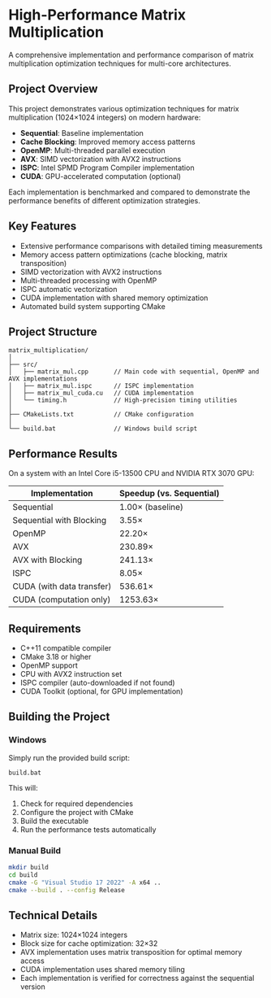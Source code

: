 # High-Performance Matrix Multiplication

A comprehensive implementation and performance comparison of matrix multiplication optimization techniques for multi-core architectures.

## Project Overview

This project demonstrates various optimization techniques for matrix multiplication (1024×1024 integers) on modern hardware:

- **Sequential**: Baseline implementation
- **Cache Blocking**: Improved memory access patterns
- **OpenMP**: Multi-threaded parallel execution
- **AVX**: SIMD vectorization with AVX2 instructions
- **ISPC**: Intel SPMD Program Compiler implementation
- **CUDA**: GPU-accelerated computation (optional)

Each implementation is benchmarked and compared to demonstrate the performance benefits of different optimization strategies.

## Key Features

- Extensive performance comparisons with detailed timing measurements
- Memory access pattern optimizations (cache blocking, matrix transposition)
- SIMD vectorization with AVX2 instructions
- Multi-threaded processing with OpenMP
- ISPC automatic vectorization
- CUDA implementation with shared memory optimization
- Automated build system supporting CMake

## Project Structure

```
matrix_multiplication/
│
├── src/
│   ├── matrix_mul.cpp       // Main code with sequential, OpenMP and AVX implementations
│   ├── matrix_mul.ispc      // ISPC implementation
│   ├── matrix_mul_cuda.cu   // CUDA implementation
│   └── timing.h             // High-precision timing utilities
│
├── CMakeLists.txt           // CMake configuration
│
└── build.bat                // Windows build script
```

## Performance Results

On a system with an Intel Core i5-13500 CPU and NVIDIA RTX 3070 GPU:

| Implementation           | Speedup (vs. Sequential) |
|--------------------------|--------------------------|
| Sequential               | 1.00× (baseline)         |
| Sequential with Blocking | 3.55×                    |
| OpenMP                   | 22.20×                   |
| AVX                      | 230.89×                  |
| AVX with Blocking        | 241.13×                  |
| ISPC                     | 8.05×                    |
| CUDA (with data transfer)| 536.61×                  |
| CUDA (computation only)  | 1253.63×                 |

## Requirements

- C++11 compatible compiler
- CMake 3.18 or higher
- OpenMP support
- CPU with AVX2 instruction set
- ISPC compiler (auto-downloaded if not found)
- CUDA Toolkit (optional, for GPU implementation)

## Building the Project

### Windows

Simply run the provided build script:

```
build.bat
```

This will:
1. Check for required dependencies
2. Configure the project with CMake
3. Build the executable
4. Run the performance tests automatically

### Manual Build

```bash
mkdir build
cd build
cmake -G "Visual Studio 17 2022" -A x64 ..
cmake --build . --config Release
```

## Technical Details

- Matrix size: 1024×1024 integers
- Block size for cache optimization: 32×32
- AVX implementation uses matrix transposition for optimal memory access
- CUDA implementation uses shared memory tiling
- Each implementation is verified for correctness against the sequential version